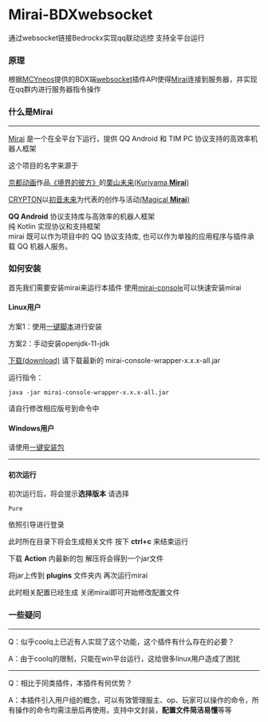 # Mirai-BDXwebsocket

通过websocket链接Bedrockx实现qq联动远控 支持全平台运行

### 原理

根据[MCYneos](https://github.com/MCYneos)提供的BDX端[websocket](https://github.com/WangYneos/BDXWebSocket)插件API使得[Mirai](https://github.com/mamoe/mirai)连接到服务器，并实现在qq群内进行服务器指令操作

### 什么是Mirai

----

[Mirai](https://github.com/mamoe/mirai) 是一个在全平台下运行，提供 QQ Android 和 TIM PC 协议支持的高效率机器人框架

这个项目的名字来源于
     <p><a href = "http://www.kyotoanimation.co.jp/">京都动画</a>作品<a href = "https://zh.moegirl.org/zh-hans/%E5%A2%83%E7%95%8C%E7%9A%84%E5%BD%BC%E6%96%B9">《境界的彼方》</a>的<a href = "https://zh.moegirl.org/zh-hans/%E6%A0%97%E5%B1%B1%E6%9C%AA%E6%9D%A5">栗山未来(Kuriyama <b>Mirai</b>)</a></p>
     <p><a href = "https://www.crypton.co.jp/">CRYPTON</a>以<a href = "https://www.crypton.co.jp/miku_eng">初音未来</a>为代表的创作与活动<a href = "https://magicalmirai.com/2019/index_en.html">(Magical <b>Mirai</b>)</a></p>
**QQ Android** 协议支持库与高效率的机器人框架   
纯 Kotlin 实现协议和支持框架    
mirai 既可以作为项目中的 QQ 协议支持库, 也可以作为单独的应用程序与插件承载 QQ 机器人服务。  

### 如何安装

首先我们需要安装mirai来运行本插件 使用[mirai-console](https://github.com/mamoe/mirai-console)可以快速安装mirai

#### Linux用户

方案1：使用[一键脚本](https://github.com/cyanray/mirai-linux-deployment)进行安装

方案2：手动安装openjdk-11-jdk


[下载(download)](https://github.com/mamoe/mirai-console/releases)
请下载最新的 mirai-console-wrapper-x.x.x-all.jar

运行指令：
```
java -jar mirai-console-wrapper-x.x.x-all.jar

```
请自行修改相应版号到命令中

#### Windows用户


请使用[一键安装包](https://suihou-my.sharepoint.com/:f:/g/personal/user18_5tb_site/ErWGr97FpPVDjkboIDmDAJkBID-23ZMNbTPggGajf1zvGw?e=51NZWM)


---
#### 初次运行

初次运行后，将会提示**选择版本** 请选择
```
Pure
```

依照引导进行登录

此时所在目录下将会生成相关文件
按下 **ctrl+c** 来结束运行

下载 **Action** 内最新的包 解压将会得到一个jar文件

将jar上传到 **plugins** 文件夹内 再次运行mirai


此时相关配置已经生成 关闭mirai即可开始修改配置文件

### 一些疑问

---

Q：似乎coolq上已近有人实现了这个功能，这个插件有什么存在的必要？

A：由于coolq的限制，只能在win平台运行，这给很多linux用户造成了困扰

---
Q：相比于同类插件，本插件有何优势？

A：本插件引入用户组的概念，可以有效管理服主、op、玩家可以操作的命令，所有操作的命令均需注册后再使用，支持中文封装，**配置文件简洁易懂**等等

